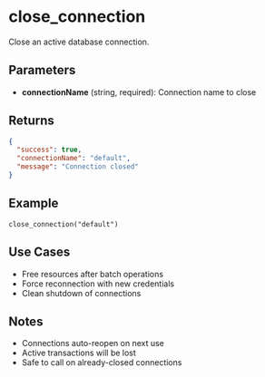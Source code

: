 # close_connection

Close an active database connection.

## Parameters

- **connectionName** (string, required): Connection name to close

## Returns

```json
{
  "success": true,
  "connectionName": "default",
  "message": "Connection closed"
}
```

## Example

```
close_connection("default")
```

## Use Cases

- Free resources after batch operations
- Force reconnection with new credentials
- Clean shutdown of connections

## Notes

- Connections auto-reopen on next use
- Active transactions will be lost
- Safe to call on already-closed connections
